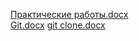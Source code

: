 [Практические работы.docx](https://github.com/KazGad/Srednii/files/7184122/default.docx)    
[Git.docx](https://github.com/KazGad/Srednii/files/7265476/Git.docx)
[git clone.docx](https://github.com/KazGad/Srednii/files/7299403/git.clone.docx)
